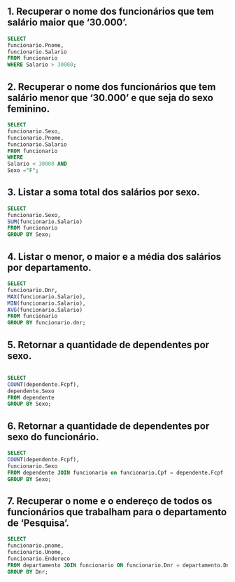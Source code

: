 ## 1. Recuperar o nome dos funcionários que tem salário maior que ‘30.000’.

```sql
SELECT
funcionario.Pnome,
funcionario.Salario
FROM funcionario
WHERE Salario > 30000;
``` 

## 2. Recuperar o nome dos funcionários que tem salário menor que ‘30.000’ e que seja do sexo feminino.


```sql
SELECT
funcionario.Sexo,
funcionario.Pnome,
funcionario.Salario
FROM funcionario
WHERE
Salario < 30000 AND
Sexo ="F";
```

## 3. Listar a soma total dos salários por sexo.

```sql
SELECT
funcionario.Sexo,
SUM(funcionario.Salario)
FROM funcionario
GROUP BY Sexo;
```

## 4. Listar o menor, o maior e a média dos salários por departamento.

```sql
SELECT
funcionario.Dnr,
MAX(funcionario.Salario),
MIN(funcionario.Salario),
AVG(funcionario.Salario)
FROM funcionario
GROUP BY funcionario.dnr;
```

## 5. Retornar a quantidade de dependentes por sexo.

```sql

SELECT
COUNT(dependente.Fcpf),
dependente.Sexo
FROM dependente
GROUP BY Sexo;

```

## 6. Retornar a quantidade de dependentes por sexo do funcionário.

```sql
SELECT
COUNT(dependente.Fcpf),
funcionario.Sexo
FROM dependente JOIN funcionario on funcionario.Cpf = dependente.Fcpf
GROUP BY Sexo;
```

## 7. Recuperar o nome e o endereço de todos os funcionários que trabalham para o departamento de ‘Pesquisa’.

```sql
SELECT
funcionario.pnome,
funcionario.Unome,	
funcionario.Endereco
FROM departamento JOIN funcionario ON funcionario.Dnr = departamento.Dnumero 
GROUP BY Dnr;
```
